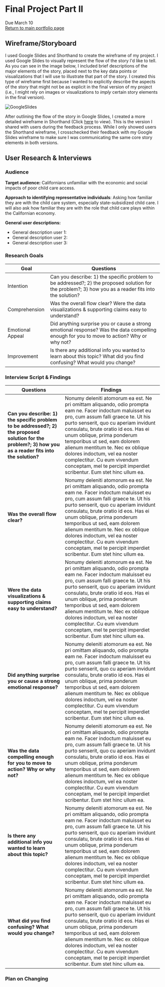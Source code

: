 # Final Project Part II
Due March 10  
[Return to main portfolio page](https://ejreece.github.io/ReecePortfolio/)

## Wireframe/Storyboard
I used Google Slides and Shorthand to create the wireframe of my project. I used Google Slides to visually represent the flow of the story I'd like to tell. As you can see in the image below, I included brief descriptions of the major elements of the story, placed next to the key data points or visualizations that I will use to illustrate that part of the story. I created this type of wireframe first because I wanted to explicitly describe the aspects of the story that might not be as explicit in the final version of my project (i.e., I might rely on images or visualizations to *imply* certain story elements in the final version). 

![GoogleSlides](GoogleSlidesWireframe.png)

After outlining the flow of the story in Google Slides, I created a more detailed wireframe in Shorthand (Click [here](https://preview.shorthand.com/HK5HW5KesAuuKXF7) to view). This is the version I shared with users during the feedback process. While I only showed users the Shorthand wireframe, I crosschecked their feedback with my Google Slides wireframe to make sure I was communicating the same core story elements in both versions.    

## User Research & Interviews

### Audience
**Target audience:** Californians unfamiliar with the economic and social impacts of poor child care access.   

**Approach to identifying representative individuals**: Asking how familiar they are with the child care system, especially state-subsidized child care. I will also ask how familiar they are with the role that child care plays within the Californian economy.  

**General user descriptions:**
- General description user 1: 
- General description user 2:
- General description user 3:

### Research Goals
| Goal | Questions |
|------|-----------|
| Intention | Can you describe: 1) the specific problem to be addressed?; 2) the proposed solution for the problem?; 3) how you as a reader fits into the solution? | 
| Comprehension | Was the overall flow clear? Were the data visualizations & supporting claims easy to understand? |
| Emotional Appeal | Did anything surprise you or cause a strong emotional response? Was the data compelling enough for you to move to action? Why or why not? |
| Improvement | Is there any additional info you wanted to learn about this topic? What did you find confusing? What would you change? |

### Interview Script & Findings
| Questions | Findings |
|-----------|----------|
| **Can you describe: 1) the specific problem to be addressed?; 2) the proposed solution for the problem?; 3) how you as a reader fits into the solution?** | Nonumy deleniti atomorum ea est. Ne pri omittam aliquando, odio prompta eam ne. Facer indoctum maluisset eu pro, cum assum falli graece te. Ut his purto senserit, quo cu aperiam invidunt consulatu, brute oratio id eos. Has ei unum oblique, prima ponderum temporibus ut sed, eam dolorem alienum mentitum te. Nec ex oblique dolores indoctum, vel ea noster complectitur. Cu eum vivendum conceptam, mel te percipit imperdiet scribentur. Eum stet hinc ullum ea. |
| **Was the overall flow clear?** | Nonumy deleniti atomorum ea est. Ne pri omittam aliquando, odio prompta eam ne. Facer indoctum maluisset eu pro, cum assum falli graece te. Ut his purto senserit, quo cu aperiam invidunt consulatu, brute oratio id eos. Has ei unum oblique, prima ponderum temporibus ut sed, eam dolorem alienum mentitum te. Nec ex oblique dolores indoctum, vel ea noster complectitur. Cu eum vivendum conceptam, mel te percipit imperdiet scribentur. Eum stet hinc ullum ea. |
| **Were the data visualizations & supporting claims easy to understand?** | Nonumy deleniti atomorum ea est. Ne pri omittam aliquando, odio prompta eam ne. Facer indoctum maluisset eu pro, cum assum falli graece te. Ut his purto senserit, quo cu aperiam invidunt consulatu, brute oratio id eos. Has ei unum oblique, prima ponderum temporibus ut sed, eam dolorem alienum mentitum te. Nec ex oblique dolores indoctum, vel ea noster complectitur. Cu eum vivendum conceptam, mel te percipit imperdiet scribentur. Eum stet hinc ullum ea. | 
| **Did anything surprise you or cause a strong emotional response?** | Nonumy deleniti atomorum ea est. Ne pri omittam aliquando, odio prompta eam ne. Facer indoctum maluisset eu pro, cum assum falli graece te. Ut his purto senserit, quo cu aperiam invidunt consulatu, brute oratio id eos. Has ei unum oblique, prima ponderum temporibus ut sed, eam dolorem alienum mentitum te. Nec ex oblique dolores indoctum, vel ea noster complectitur. Cu eum vivendum conceptam, mel te percipit imperdiet scribentur. Eum stet hinc ullum ea. |
| **Was the data compelling enough for you to move to action? Why or why not?** | Nonumy deleniti atomorum ea est. Ne pri omittam aliquando, odio prompta eam ne. Facer indoctum maluisset eu pro, cum assum falli graece te. Ut his purto senserit, quo cu aperiam invidunt consulatu, brute oratio id eos. Has ei unum oblique, prima ponderum temporibus ut sed, eam dolorem alienum mentitum te. Nec ex oblique dolores indoctum, vel ea noster complectitur. Cu eum vivendum conceptam, mel te percipit imperdiet scribentur. Eum stet hinc ullum ea. |
| **Is there any additional info you wanted to learn about this topic?** | Nonumy deleniti atomorum ea est. Ne pri omittam aliquando, odio prompta eam ne. Facer indoctum maluisset eu pro, cum assum falli graece te. Ut his purto senserit, quo cu aperiam invidunt consulatu, brute oratio id eos. Has ei unum oblique, prima ponderum temporibus ut sed, eam dolorem alienum mentitum te. Nec ex oblique dolores indoctum, vel ea noster complectitur. Cu eum vivendum conceptam, mel te percipit imperdiet scribentur. Eum stet hinc ullum ea. |
| **What did you find confusing? What would you change?** | Nonumy deleniti atomorum ea est. Ne pri omittam aliquando, odio prompta eam ne. Facer indoctum maluisset eu pro, cum assum falli graece te. Ut his purto senserit, quo cu aperiam invidunt consulatu, brute oratio id eos. Has ei unum oblique, prima ponderum temporibus ut sed, eam dolorem alienum mentitum te. Nec ex oblique dolores indoctum, vel ea noster complectitur. Cu eum vivendum conceptam, mel te percipit imperdiet scribentur. Eum stet hinc ullum ea. | 

### Plan on Changing
